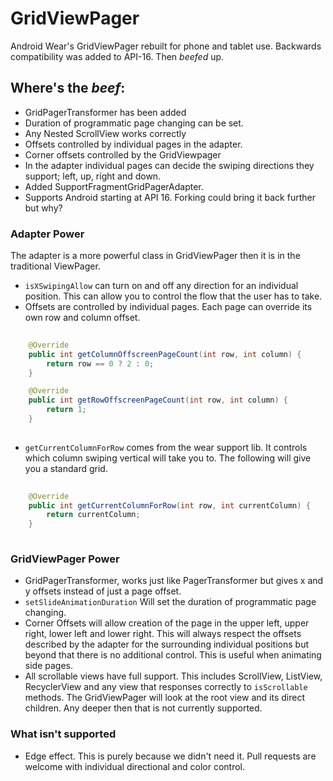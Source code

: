 # GridViewPager
Android Wear's GridViewPager rebuilt for phone and tablet use. Backwards compatibility was added to API-16. Then *beefed* up.

## Where's the _beef_:

- GridPagerTransformer has been added
- Duration of programmatic page changing can be set.
- Any Nested ScrollView works correctly
- Offsets controlled by individual pages in the adapter. 
- Corner offsets controlled by the GridViewpager
- In the adapter individual pages can decide the swiping directions they support; left, up, right and down.
- Added SupportFragmentGridPagerAdapter.
- Supports Android starting at API 16. Forking could bring it back further but why?

### Adapter Power

The adapter is a more powerful class in GridViewPager then it is in the traditional ViewPager.

- `isXSwipingAllow` can turn on and off any direction for an individual position. This can allow you to control the flow that the user has to take.
- Offsets are controlled by individual pages. Each page can override its own row and column offset.

```java
 
    @Override
    public int getColumnOffscreenPageCount(int row, int column) {
        return row == 0 ? 2 : 0;
    }

    @Override
    public int getRowOffscreenPageCount(int row, int column) {
        return 1;
    }
   
```
 
 - `getCurrentColumnForRow` comes from the wear support lib. It controls which column swiping vertical will take you to. The following will give you a standard grid.
 
```java
 
    @Override
    public int getCurrentColumnForRow(int row, int currentColumn) {
        return currentColumn;
    }
 
```


### GridViewPager Power

- GridPagerTransformer, works just like PagerTransformer but gives x and y offsets instead of just a page offset.
- `setSlideAnimationDuration` Will set the duration of programmatic page changing. 
- Corner Offsets will allow creation of the page in the upper left, upper right, lower left and lower right. This will always respect the offsets described by the adapter for the surrounding individual positions but beyond that there is no additional control. This is useful when animating side pages.
- All scrollable views have full support. This includes ScrollView, ListView, RecyclerView and any view that responses correctly to `isScrollable` methods. The GridViewPager will look at the root view and its direct children. Any deeper then that is not currently supported.


### What isn't supported

- Edge effect. This is purely because we didn't need it. Pull requests are welcome with individual directional and color control.